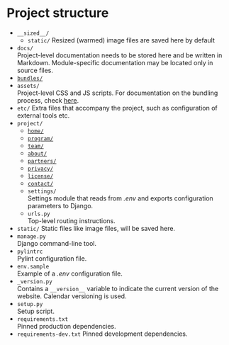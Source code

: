 # Project structure

* `__sized__/`
  * `static/`
    Resized (warmed) image files are saved here by default
* `docs/`  
  Project-level documentation needs to be stored here and be written in Markdown. Module-specific documentation may be located only in source files.
* [`bundles/`](webpack/structure.md)
* `assets/`  
  Project-level CSS and JS scripts. For documentation on the bundling process, check [here](webpack/index.md).
* `etc/`
  Extra files that accompany the project, such as configuration of external tools etc.
* `project/`
    * [`home/`](home/index.md)
    * [`program/`](program/index.md)
    * [`team/`](team/index.md)
    * [`about/`](about/index.md)
    * [`partners/`](partners/index.md)
    * [`privacy/`](privacy/index.md)
    * [`license/`](license/index.md)
    * [`contact/`](contact/index.md)
    * `settings/`  
      Settings module that reads from *.env* and exports configuration parameters to Django.
    * `urls.py`  
      Top-level routing instructions.
* `static/`
  Static files like image files, will be saved here.
* `manage.py`  
  Django command-line tool.
* `pylintrc`  
  Pylint configuration file.
* `env.sample`  
  Example of a *.env* configuration file.
* `_version.py`  
  Contains a `__version__` variable to indicate the current version of the website. Calendar versioning is used.
* `setup.py`  
  Setup script.
* `requirements.txt`  
  Pinned production dependencies.
* `requirements-dev.txt`
  Pinned development dependencies.
